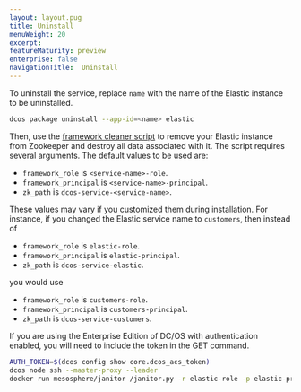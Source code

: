 ```yaml
---
layout: layout.pug
title: Uninstall
menuWeight: 20
excerpt:
featureMaturity: preview
enterprise: false
navigationTitle:  Uninstall
---
```


<!-- This source repo for this topic is https://github.com/mesosphere/dcos-commons -->


To uninstall the service, replace `name` with the name of the Elastic instance to be uninstalled.

```bash
dcos package uninstall --app-id=<name> elastic
```

Then, use the [framework cleaner script](/docs/1.9/deploying-services/uninstall/#framework-cleaner) to remove your Elastic instance from Zookeeper and destroy all data associated with it. The script requires several arguments. The default values to be used are:

- `framework_role` is `<service-name>-role`.
- `framework_principal` is `<service-name>-principal`.
- `zk_path` is `dcos-service-<service-name>`.

These values may vary if you customized them during installation. For instance, if you changed the Elastic service name to `customers`, then instead of

- `framework_role` is `elastic-role`.
- `framework_principal` is `elastic-principal`.
- `zk_path` is `dcos-service-elastic`.

you would use

- `framework_role` is `customers-role`.
- `framework_principal` is `customers-principal`.
- `zk_path` is `dcos-service-customers`.

If you are using the Enterprise Edition of DC/OS with authentication enabled, you will need to include the token in the GET command.

```bash
AUTH_TOKEN=$(dcos config show core.dcos_acs_token)
dcos node ssh --master-proxy --leader
docker run mesosphere/janitor /janitor.py -r elastic-role -p elastic-principal -z dcos-service-elastic --auth_token=$AUTH_TOKEN
```
